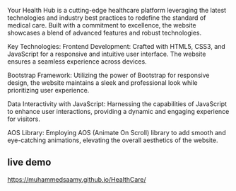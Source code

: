 Your Health Hub is a cutting-edge healthcare platform leveraging the latest technologies and industry best practices to redefine the standard of medical care. Built with a commitment to excellence, the website showcases a blend of advanced features and robust technologies.

Key Technologies:
Frontend Development: Crafted with HTML5, CSS3, and JavaScript for a responsive and intuitive user interface. The website ensures a seamless experience across devices.

Bootstrap Framework: Utilizing the power of Bootstrap for responsive design, the website maintains a sleek and professional look while prioritizing user experience.

Data Interactivity with JavaScript: Harnessing the capabilities of JavaScript to enhance user interactions, providing a dynamic and engaging experience for visitors.

AOS Library: Employing AOS (Animate On Scroll) library to add smooth and eye-catching animations, elevating the overall aesthetics of the website.

## live demo

https://muhammedsaamy.github.io/HealthCare/
